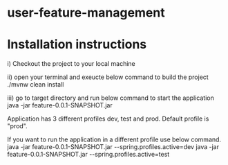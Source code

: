 # user-feature-management

Installation instructions
=========================
i) Checkout the project to your local machine

ii) open your terminal and exeucte below command to build the project
    ./mvnw clean install
    
iii) go to target directory and run below command to start the application
    java -jar feature-0.0.1-SNAPSHOT.jar
    

Application has 3 different profiles dev, test and prod. Default profile is "prod".

If you want to run the application in a different profile use below command.
    java -jar feature-0.0.1-SNAPSHOT.jar --spring.profiles.active=dev
    java -jar feature-0.0.1-SNAPSHOT.jar --spring.profiles.active=test
    


